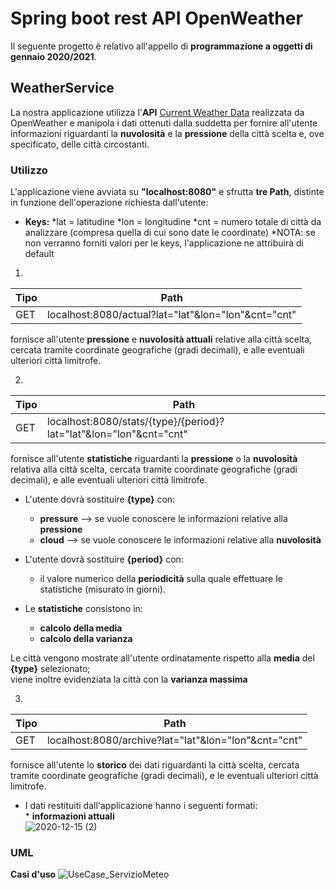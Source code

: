 # Spring boot rest API OpenWeather 
Il seguente progetto è relativo all'appello di **programmazione a oggetti di gennaio 2020/2021**.
## WeatherService
La nostra applicazione utilizza l'**API** [Current Weather Data](https://openweathermap.org/current#cycle) realizzata da OpenWeather  e manipola i dati ottenuti dalla suddetta per fornire all'utente informazioni riguardanti la **nuvolosità** e la **pressione** della città scelta e, ove specificato, delle città circostanti.
### Utilizzo
L'applicazione viene avviata su **"localhost:8080"** e sfrutta **tre Path**, distinte in funzione dell'operazione richiesta dall'utente:

* **Keys:**
  *lat = latitudine
  *lon = longitudine
  *cnt = numero totale di città da analizzare (compresa quella di cui sono date le coordinate)
  *NOTA: se non verranno forniti valori per le keys, l'applicazione ne attribuirà di default

1)
Tipo | Path | 
---- | ---- | 
GET | localhost:8080/actual?lat="lat"&lon="lon"&cnt="cnt" |

fornisce all'utente **pressione** e **nuvolosità attuali** relative alla città scelta, cercata tramite coordinate geografiche (gradi decimali), e alle eventuali ulteriori città limitrofe.

2)
Tipo | Path | 
---- | ---- | 
GET | localhost:8080/stats/{type}/{period}?lat="lat"&lon="lon"&cnt="cnt" |

fornisce all'utente **statistiche** riguardanti la **pressione** o la **nuvolosità** relativa alla città scelta, cercata tramite coordinate geografiche (gradi decimali), e alle eventuali ulteriori città limitrofe. 

* L'utente dovrà sostituire **{type}** con: 
  * **pressure** --> se vuole conoscere le informazioni relative alla **pressione**
  * **cloud** --> se vuole conoscere le informazioni relative alla **nuvolosità**

* L'utente dovrà sostituire **{period}** con:
  * il valore numerico della **periodicità** sulla quale effettuare le statistiche (misurato in giorni).

* Le **statistiche** consistono in:
  * **calcolo della media** 
  * **calcolo della varianza**

Le città vengono mostrate all'utente ordinatamente rispetto alla **media** del **{type}** selezionato; <br/>
viene inoltre evidenziata la città con la **varianza massima**


3)
Tipo | Path | 
---- | ---- | 
GET | localhost:8080/archive?lat="lat"&lon="lon"&cnt="cnt" |

fornisce all'utente lo **storico** dei dati riguardanti la città scelta, cercata tramite coordinate geografiche (gradi decimali), e le eventuali ulteriori città limitrofe.

* I dati restituiti dall'applicazione hanno i seguenti formati: 
<br/> * **informazioni attuali**
<br/> ![2020-12-15 (2)](https://user-images.githubusercontent.com/75085155/102226559-cf870800-3ee8-11eb-9c5a-c2112578e329.png)  


### UML 
**Casi d'uso**
![UseCase_ServizioMeteo](https://user-images.githubusercontent.com/75085155/102118385-eb829f00-3e3f-11eb-81cf-cf6f266c6497.png)


